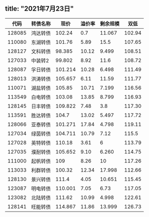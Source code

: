 title:  "2021年7月23日"
---
代码 | 转债名称 | 现价 | 溢价率 | 剩余规模 | 双低
---|---|---|---|---|---
128085 | 鸿达转债 | 102.24 | 0.7 | 11.067 | 102.94
110080 | 东湖转债 | 101.76 | 5.89 | 15.5 | 107.65
128127 | 文科转债 | 98.385 | 10.12 | 9.499 | 108.51
127033 | 中装转2 | 99.802 | 8.92 | 11.6 | 108.72
128087 | 孚日转债 | 101.214 | 10.28 | 6.498 | 111.49
128013 | 洪涛转债 | 105.657 | 6.11 | 11.59 | 111.77
110071 | 湖盐转债 | 105.85 | 10.71 | 7.199 | 116.56
113549 | 白电转债 | 103.08 | 13.85 | 8.799 | 116.93
128145 | 日丰转债 | 109.822 | 7.48 | 3.8 | 117.30
113591 | 胜达转债 | 104.7 | 13.02 | 5.497 | 117.72
128066 | 亚泰转债 | 101.271 | 17.84 | 4.798 | 119.11
127034 | 绿茵转债 | 104.711 | 10.79 | 7.12 | 115.5
127028 | 英特转债 | 110.18 | 3.61 | 6 | 113.79
127035 | 濮耐转债 | 105.652 | 9.10 | 6.260 | 114.75
111000 | 起帆转债 | 109 | 8.26 | 10 | 117.26
113033 | 利群转债 | 100.32 | 12.34 | 17.998 | 112.66
128130 | 景兴转债 | 111.4 | 4.05 | 10.651 | 115.45
123087 | 明电转债 | 110.001 | 7.05 | 6.73 | 117.05
123082 | 北陆转债 | 111.62 | 10.99 | 4.998 | 122.61
128141 | 旺能转债 | 114.867 | 11.86 | 13.999 | 126.73

